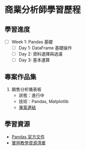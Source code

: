 # 商業分析師學習歷程

## 學習進度
- [ ] Week 1: Pandas 基礎
  - [ ] Day 1: DataFrame 基礎操作
  - [ ] Day 2: 資料選擇與過濾
  - [ ] Day 3: 基本運算

## 專案作品集
1. 銷售分析儀表板
   - 狀態：進行中
   - 技術：Pandas, Matplotlib
   - [專案連結](./projects/project1-sales-analysis)

## 學習資源
- [Pandas 官方文件](https://pandas.pydata.org/docs/)
- [實用教學資源清單](./resources/learning-resources.md)

